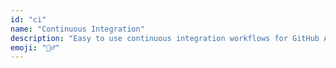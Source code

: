 ```yaml
---
id: "ci"
name: "Continuous Integration"
description: "Easy to use continuous integration workflows for GitHub Actions."
emoji: "🏃‍♂️"
---
```

